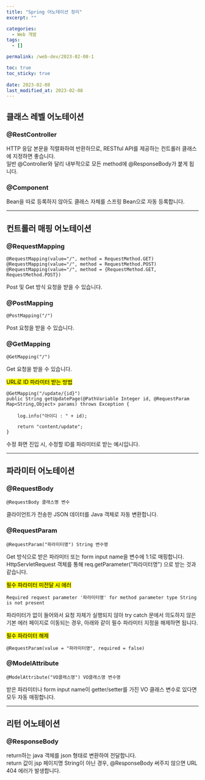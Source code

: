 ```yaml
---
title: "Spring 어노테이션 정리"
excerpt: ""

categories:
  - Web 개발
tags:
  - []

permalink: /web-dev/2023-02-08-1

toc: true
toc_sticky: true
 
date: 2023-02-08
last_modified_at: 2023-02-08
---
```


## 클래스 레벨 어노테이션

### @RestController
HTTP 응답 본문을 직렬화하여 반환하므로, RESTful API를 제공하는 컨트롤러 클래스에 지정하면 좋습니다.  
일반 @Controller와 달리 내부적으로 모든 method에 @ResponseBody가 붙게 됩니다.

### @Component
Bean을 따로 등록하지 않아도 클래스 자체를 스프링 Bean으로 자동 등록합니다.

---

## 컨트롤러 매핑 어노테이션

### @RequestMapping
```
@RequestMapping(value="/", method = RequestMethod.GET)
@RequestMapping(value="/", method = RequestMethod.POST)
@RequestMapping(value="/", method = {RequestMethod.GET, RequestMethod.POST})
```
Post 및 Get 방식 요청을 받을 수 있습니다.

### @PostMapping
```
@PostMapping("/")
```
Post 요청을 받을 수 있습니다.

### @GetMapping
```
@GetMapping("/")
```
Get 요청을 받을 수 있습니다.

<mark>URL로 ID 파라미터 받는 방법</mark>
```
@GetMapping("/update/{id}")
public String getUpdatePage(@PathVariable Integer id, @RequestParam Map<String,Object> params) throws Exception {

    log.info("아이디 : " + id);

    return "content/update";
}
```
수정 화면 진입 시, 수정할 ID를 파라미터로 받는 예시입니다.

---

## 파라미터 어노테이션

### @RequestBody
```
@RequestBody 클래스명 변수
```
클라이언트가 전송한 JSON 데이터를 Java 객체로 자동 변환합니다. 

### @RequestParam
```
@RequestParam("파라미터명") String 변수명
```
Get 방식으로 받은 파라미터 또는 form input name을 변수에 1:1로 매핑합니다.  
HttpServletRequest 객체를 통해 req.getParameter("파라미터명") 으로 받는 것과 같습니다.

<mark>필수 파라미터 미전달 시 에러</mark>
```
Required request parameter '파라미터명' for method parameter type String is not present
```
파라미터가 없이 들어와서 요청 자체가 실행되지 않아 try catch 문에서 의도하지 않은 기본 에러 페이지로 이동되는 경우, 아래와 같이 필수 파라미터 지정을 해제하면 됩니다.

<mark>필수 파라미터 해제</mark>
```
@RequestParam(value = "파라미터명", required = false)
```

### @ModelAttribute
```
@ModelAttribute("VO클래스명") VO클래스명 변수명
```
받은 파라미터나 form input name이 getter/setter를 가진 VO 클래스 변수로 있다면 모두 자동 매핑합니다.

---

## 리턴 어노테이션

### @ResponseBody
return하는 java 객체를 json 형태로 변환하여 전달합니다.  
return 값이 jsp 페이지명 String이 아닌 경우, @ResponseBody 써주지 않으면 URL 404 에러가 발생합니다.
